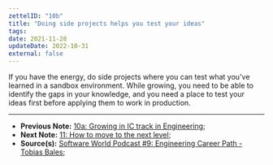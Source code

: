 ```yaml
---
zettelID: "10b"
title: "Doing side projects helps you test your ideas"
tags:
date: 2021-11-28
updateDate: 2022-10-31
external: false
---
```


If you have the energy, do side projects where you can test what you've learned in a sandbox environment. While growing, you need to be able to identify the gaps in your knowledge, and you need a place to test your ideas first before applying them to work in production.

---

- **Previous Note:** [10a: Growing in IC track in Engineering](/notes/10a/);
- **Next Note:** [11: How to move to the next level](/notes/11/);
- **Source(s):** [Software World Podcast #9: Engineering Career Path - Tobias Bales](/podcast/9-engineering-career-path);
